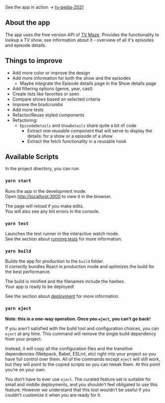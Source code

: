 See the app in action -> [tv-pedia-2021](https://tv-pedia-2021.vercel.app/)

## About the app
The app uses the free version API of [TV Maze](https://www.tvmaze.com/api).
Provides the functionality to lookup a TV show, see information about it -
overview of all it's episodes and episode details.

## Things to improve
- Add more color or improve the design
- Add more information for both the show and the episodes
  - Maybe integrate the Episode details page in the Show details page
- Add filtering options (genre, year, cast)
- Create lists like favorites or seen 
- Compare shows based on selected criteria
- Improve the bradcrumbs
- Add more tests
- Refactor/Reuse styled components
- Refactoring:
  - `EpisodeDetails` and `ShowDetails` share quite a bit of code
    - Extract one reusable component that will serve to display the details:
      for a show or a episode of a show
    - Extract the fetch functionality in a reusable hook

## Available Scripts

In the project directory, you can run:

### `yarn start`

Runs the app in the development mode.<br />
Open [http://localhost:3000](http://localhost:3000) to view it in the browser.

The page will reload if you make edits.<br />
You will also see any lint errors in the console.

### `yarn test`

Launches the test runner in the interactive watch mode.<br />
See the section about [running tests](https://facebook.github.io/create-react-app/docs/running-tests) for more information.

### `yarn build`

Builds the app for production to the `build` folder.<br />
It correctly bundles React in production mode and optimizes the build for the best performance.

The build is minified and the filenames include the hashes.<br />
Your app is ready to be deployed!

See the section about [deployment](https://facebook.github.io/create-react-app/docs/deployment) for more information.

### `yarn eject`

**Note: this is a one-way operation. Once you `eject`, you can’t go back!**

If you aren’t satisfied with the build tool and configuration choices, you can `eject` at any time. This command will remove the single build dependency from your project.

Instead, it will copy all the configuration files and the transitive dependencies (Webpack, Babel, ESLint, etc) right into your project so you have full control over them. All of the commands except `eject` will still work, but they will point to the copied scripts so you can tweak them. At this point you’re on your own.

You don’t have to ever use `eject`. The curated feature set is suitable for small and middle deployments, and you shouldn’t feel obligated to use this feature. However we understand that this tool wouldn’t be useful if you couldn’t customize it when you are ready for it.
